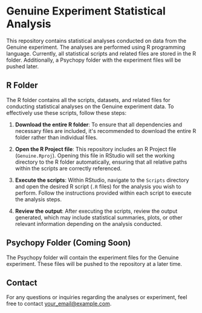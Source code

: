 # Genuine Experiment Statistical Analysis

This repository contains statistical analyses conducted on data from the Genuine experiment. The analyses are performed using R programming language. Currently, all statistical scripts and related files are stored in the R folder. Additionally, a Psychopy folder with the experiment files will be pushed later.

## R Folder

The R folder contains all the scripts, datasets, and related files for conducting statistical analyses on the Genuine experiment data. To effectively use these scripts, follow these steps:

1. **Download the entire R folder**: To ensure that all dependencies and necessary files are included, it's recommended to download the entire R folder rather than individual files.

2. **Open the R Project file**: This repository includes an R Project file (`Genuine.Rproj`). Opening this file in RStudio will set the working directory to the R folder automatically, ensuring that all relative paths within the scripts are correctly referenced.

3. **Execute the scripts**: Within RStudio, navigate to the `Scripts` directory and open the desired R script (`.R` files) for the analysis you wish to perform. Follow the instructions provided within each script to execute the analysis steps.

4. **Review the output**: After executing the scripts, review the output generated, which may include statistical summaries, plots, or other relevant information depending on the analysis conducted.

## Psychopy Folder (Coming Soon)

The Psychopy folder will contain the experiment files for the Genuine experiment. These files will be pushed to the repository at a later time.

## Contact

For any questions or inquiries regarding the analyses or experiment, feel free to contact [your_email@example.com](mailto:thomas.quettier2@unibo.it).


